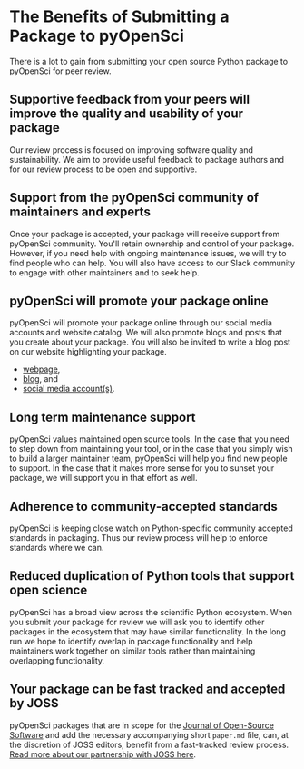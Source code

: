 # The Benefits of Submitting a Package to pyOpenSci

There is a lot to gain from submitting your open source Python package to pyOpenSci for peer review.

## Supportive feedback from your peers will improve the quality and usability of your package 

Our review process is focused on improving software quality and sustainability. We aim to provide useful feedback to package authors and for our review process to be open and supportive.

## Support from the pyOpenSci community of maintainers and experts

 Once your package is accepted, your package will receive support from pyOpenSci community. You'll retain ownership and control of your package. However, if you need help with ongoing maintenance issues, we will try to find people who can help. You will also have access to our Slack community to engage with other maintainers and to seek help. 
  
##  pyOpenSci will promote your package online

pyOpenSci will promote your package online through our social media accounts 
and website catalog. We will also promote blogs and posts that you create about your 
package. You will also be invited to write a blog post on our website highlighting 
your package. 

   - [webpage](https://www.pyopensci.org/python-packages/), 
   - [blog](https://www.pyopensci.org/blog/), and 
   - [social media account(s)](https://twitter.com/pyopensci).

## Long term maintenance support

 pyOpenSci values maintained open source tools. In the case that you need to step down from maintaining your tool, or in the case that you simply wish to build a larger maintainer team, pyOpenSci will help you find new people to support. In the case that it makes more sense for you to sunset your package, we will support you in that effort as well. 

## Adherence to community-accepted standards

 pyOpenSci is keeping close watch on Python-specific community accepted standards in packaging. Thus our review process will help to enforce standards where we can.

## Reduced duplication of Python tools that support open science

pyOpenSci has a broad view across the scientific Python ecosystem. When you submit your package for review we will ask you to identify other packages in the ecosystem that may have similar functionality. In the long run we hope to identify overlap in package functionality and help maintainers work together on similar tools rather than maintaining overlapping functionality. 

## Your package can be fast tracked and accepted by JOSS
pyOpenSci packages that are in scope for the [Journal of Open-Source Software](https://joss.theoj.org/) and add the necessary accompanying short `paper.md` file, can, at the discretion of JOSS editors, benefit from a fast-tracked review process. [Read more about our partnership with JOSS here](pyopensci-related-joss-ropensci).